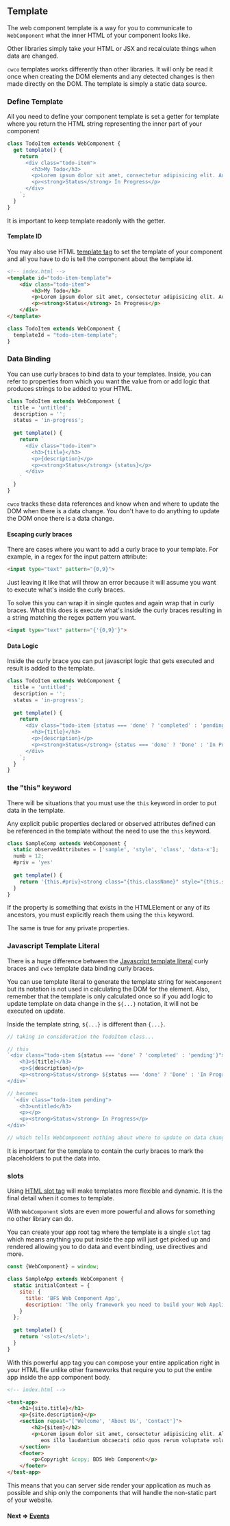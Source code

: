 ## Template

The web component template is a way for you to communicate to `WebComponent` what the inner HTML of your component looks
like.

Other libraries simply take your HTML or JSX and recalculate things when data are changed.

`cwco` templates works differently than other libraries. It will only be read it once when creating the DOM
elements and any detected changes is then made directly on the DOM. The template is simply a static data source.

### Define Template

All you need to define your component template is set a getter for template where you return the HTML string
representing the inner part of your component

```js
class TodoItem extends WebComponent {
  get template() {
    return `
      <div class="todo-item">
        <h3>My Todo</h3>
        <p>Lorem ipsum dolor sit amet, consectetur adipisicing elit. Autem debitis vitae voluptatibus?</p>
        <p><strong>Status</strong> In Progress</p>
      </div>
    `;
  }
}
```

It is important to keep template readonly with the getter.

#### Template ID
You may also use HTML [template tag](https://developer.mozilla.org/en-US/docs/Web/HTML/Element/template) to set 
the template of your component and all you have to do is tell the component about the template id.

```html
<!-- index.html -->
<template id="todo-item-template">
	<div class="todo-item">
		<h3>My Todo</h3>
		<p>Lorem ipsum dolor sit amet, consectetur adipisicing elit. Autem debitis vitae voluptatibus?</p>
		<p><strong>Status</strong> In Progress</p>
	</div>
</template>
```

```js
class TodoItem extends WebComponent {
  templateId = "todo-item-template";
}
```

### Data Binding

You can use curly braces to bind data to your templates. Inside, you can refer to properties from which
you want the value from or add logic that produces strings to be added to your HTML.

```js
class TodoItem extends WebComponent {
  title = 'untitled';
  description = '';
  status = 'in-progress';
  
  get template() {
    return `
      <div class="todo-item">
        <h3>{title}</h3>
        <p>{description}</p>
        <p><strong>Status</strong> {status}</p>
      </div>
    `
  }
}
```

`cwco` tracks these data references and know when and where to update the DOM when there is a data change. You
don't have to do anything to update the DOM once there is a data change.

#### Escaping curly braces
There are cases where you want to add a curly brace to your template. For example, in a regex for the input
pattern attribute:

```html
<input type="text" pattern="{0,9}">
```

Just leaving it like that will throw an error because it will assume you want to execute what's inside the curly braces.

To solve this you can wrap it in single quotes and again wrap that in curly braces. What this does is execute what's
inside the curly braces resulting in a string matching the regex pattern you want.

```html
<input type="text" pattern="{'{0,9}'}">
```

#### Data Logic

Inside the curly brace you can put javascript logic that gets executed and result is added to the template.

```js
class TodoItem extends WebComponent {
  title = 'untitled';
  description = '';
  status = 'in-progress';
  
  get template() {
    return `
      <div class="todo-item {status === 'done' ? 'completed' : 'pending'}">
        <h3>{title}</h3>
        <p>{description}</p>
        <p><strong>Status</strong> {status === 'done' ? 'Done' : 'In Progress'}</p>
      </div>
    `;
  }
}
```

### the "this" keyword

There will be situations that you must use the `this` keyword in order to put data in the template.

Any explicit public properties declared or observed attributes defined can be referenced in the template without the
need to use the `this` keyword.

```js
class SampleComp extends WebComponent {
  static observedAttributes = ['sample', 'style', 'class', 'data-x'];
  numb = 12;
  #priv = 'yes'
  
  get template() {
    return '{this.#priv}<strong class="{this.className}" style="{this.style.cssText}" data-x="{this.dataset.x}">{numb} {sample}</strong>'
  }
}
```

If the property is something that exists in the HTMLElement or any of its ancestors, you must explicitly reach them
using the `this` keyword.

The same is true for any private properties.

### Javascript Template Literal

There is a huge difference between
the [Javascript template literal](https://developer.mozilla.org/en-US/docs/Web/JavaScript/Reference/Template_literals)
curly braces and `cwco` template data binding curly braces.

You can use template literal to generate the template string for `WebComponent` but its notation is not used in
calculating the DOM for the element. Also, remember that the template is only calculated once so if you add logic to
update template on data change in the `${...}` notation, it will not be executed on update.

Inside the template string, `${...}` is different than `{...}`.

```js
// taking in consideration the TodoItem class...

// this
`<div class="todo-item ${status === 'done' ? 'completed' : 'pending'}">
    <h3>${title}</h3>
    <p>${description}</p>
    <p><strong>Status</strong> ${status === 'done' ? 'Done' : 'In Progress'}</p>
</div>`

// becomes
  `<div class="todo-item pending">
    <h3>untitled</h3>
    <p></p>
    <p><strong>Status</strong> In Progress</p>
</div>`

// which tells WebComponent nothing about where to update on data change
```

It is important for the template to contain the curly braces to mark the placeholders to put the data into.

### slots

Using [HTML slot tag](https://developer.mozilla.org/en-US/docs/Web/HTML/Element/slot) will make templates more flexible
and dynamic. It is the final detail when it comes to template.

With `WebComponent` slots are even more powerful and allows for something no other library can do.

You can create your app root tag where the template is a single `slot` tag which means anything you put inside the app
will just get picked up and rendered allowing you to do data and event binding, use directives and more.

```js
const {WebComponent} = window;

class SampleApp extends WebComponent {
  static initialContext = {
    site: {
      title: 'BFS Web Component App',
      description: 'The only framework you need to build your Web Application'
    }
  };
  
  get template() {
    return '<slot></slot>';
  }
}
```

With this powerful app tag you can compose your entire application right in your HTML file unlike other frameworks that
require you to put the entire app inside the app component body.

```html
<!-- index.html -->

<test-app>
	<h1>{site.title}</h1>
	<p>{site.description}</p>
	<section repeat="['Welcome', 'About Us', 'Contact']">
		<h2>{$item}</h2>
		<p>Lorem ipsum dolor sit amet, consectetur adipisicing elit. Aliquid at distinctio
		   eos illo laudantium obcaecati odio quos rerum voluptate voluptatem. Quis!</p>
	</section>
	<footer>
		<p>Copyright &copy; BDS Web Component</p>
	</footer>
</test-app>
```

This means that you can server side render your application as much as possible and ship only the components that will
handle the non-static part of your website.

#### Next => [Events](https://github.com/beforesemicolon/cwco/blob/master/docs/events.md)
